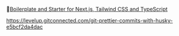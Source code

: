   🚀[Boilerplate and Starter for Next.js, Tailwind CSS and TypeScript](https://github.com/ixartz/Next-js-Boilerplate.git)

  https://levelup.gitconnected.com/git-prettier-commits-with-husky-e5bcf2da4dac